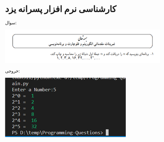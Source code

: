 # کارشناسی نرم افزار پسرانه یزد 

سوال:

<img src="./doc/question.png">

خروجی: 

<img src="./doc/answer.png">